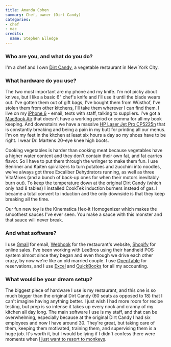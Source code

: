 ```yaml
---
title: Amanda Cohen
summary: Chef, owner (Dirt Candy)
categories:
- chef
- mac
credits:
  name: Stephen Elledge
---
```


### Who are you, and what do you do?

I'm a chef and I own [Dirt Candy](http://www.dirtcandynyc.com/ "A restaurant in NYC."), a vegetable restaurant in New York City.

### What hardware do you use?

The two most important are my phone and my knife. I'm not picky about knives, but I like a basic 6" chef's knife and I'll use it until the blade wears out. I've gotten them out of gift bags, I've bought them from Wüsthof, I've stolen them from other kitchens, I'll take them wherever I can find them. I live on my [iPhone 6][iphone-6] - email, texts with staff, talking to suppliers. I've got a [MacBook Air][macbook-air] that doesn't have a working period or comma for all my book keeping. And downstairs we have a massive [HP Laser Jet Pro CP5225n][color-laserjet-professional-cp5225n] that is constantly breaking and being a pain in my butt for printing all our menus. I'm on my feet in the kitchen at least six hours a day so my shoes have to be right. I wear Dr. Martens 20-eye knee high boots. 

Cooking vegetables is harder than cooking meat because vegetables have a higher water content and they don't contain their own fat, and fat carries flavor. So I have to put them through the wringer to make them fun. I use Benriner and Kaiten spiralizers to turn potatoes and zucchini into noodles, we've always got three Excaliber Dehydrators running, as well as three VitaMixes (and a bunch of back-up ones for when their motors inevitably burn out). To keep the temperature down at the original Dirt Candy (which only had 8 tables) I installed CookTek induction burners instead of gas. I became a total convert to induction and the only downside is that they keep breaking all the time. 

Our fun new toy is the Kinematica Hex-it Homogenizer which makes the smoothest sauces I've ever seen. You make a sauce with this monster and that sauce will never break. 

### And what software?

I use [Gmail][] for email, [Webhook][] for the restaurant's website, [Shopify][] for online sales. I've been working with LeeBros using their handheld POS system almost since they began and even though we drive each other crazy, by now we're like an old married couple. I use [OpenTable][] for reservations, and I use [Excel][] and [QuickBooks][] for all my accounting. 

### What would be your dream setup?

The biggest piece of hardware I use is my restaurant, and this one is so much bigger than the original Dirt Candy (60 seats as opposed to 18) that I can't imagine having anything better. I just wish I had more room for recipe testing, but prep is so intense it takes up every nook and cranny of my kitchen all day long. The main software I use is my staff, and that can be overwhelming, especially because at the original Dirt Candy I had six employees and now I have around 30. They're great, but taking care of them, keeping them motivated, training them, and supervising them is a huge job. It's worth it, but I would be lying if I didn't confess there were moments when [I just want to resort to monkeys](https://youtu.be/KeSQ5Rv7eH8 "A YouTube video about monkeys as waiters in a restaurant in Japan.").

[color-laserjet-professional-cp5225n]: http://store.hp.com/us/en/pdp/business-solutions/hp-color-laserjet-pro-cp5225n-printer-ce711a-bgj "A printer."
[excel]: https://products.office.com/en-us/excel "A spreadsheet application."
[gmail]: https://mail.google.com/mail/ "Web-based email."
[iphone-6]: https://en.wikipedia.org/wiki/IPhone_6 "A smartphone."
[macbook-air]: https://www.apple.com/macbook-air/ "A very thin laptop."
[opentable]: https://www.opentable.com/start/home "A restaurant reservation service."
[quickbooks]: https://quickbooks.intuit.com/ "Business accounting software for Windows."
[shopify]: https://www.shopify.com/ "A service for selling goods online."
[webhook]: http://www.webhook.com/ "An open source hosted CMS."
